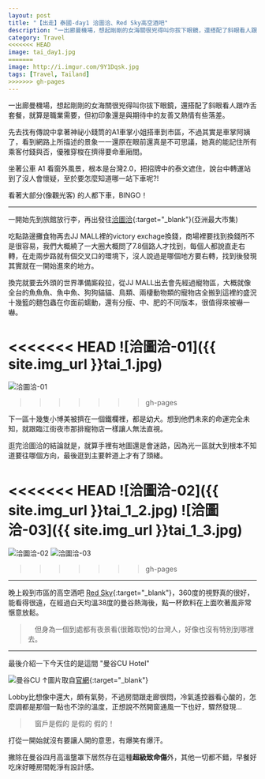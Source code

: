 ```yaml
---
layout: post
title: "【出走】泰國-day1 洽圖洽、Red Sky高空酒吧"
description: "一出廊曼機場，想起剛剛的女海關很兇得叫你拔下眼鏡，還搭配了斜眼看人跟咋舌套餐，就算是職業需要，但初印象還是跟友善又熱情的期待有些違和。"
category: Travel
<<<<<<< HEAD
image: tai_day1.jpg
=======
image: http://i.imgur.com/9Y1Dqsk.jpg
tags: [Travel, Tailand]
>>>>>>> gh-pages
---
```


一出廊曼機場，想起剛剛的女海關很兇得叫你拔下眼鏡，還搭配了斜眼看人跟咋舌套餐，就算是職業需要，但初印象還是與期待中的友善又熱情有些落差。

先去找有傳說中拿著神祕小錢筒的A1車掌小姐搭車到市區，不過其實是車掌阿姨了，看到網路上所描述的景象一一還原在眼前還真是不可思議，她真的能記住所有乘客付錢與否，優雅穿梭在擠得要命車廂間。

坐著公車 A1 看窗外風景，根本是台灣2.0，把招牌中的泰文遮住，說台中轉運站到了沒人會懷疑，至於要怎麼知道哪一站下車呢?!


看著大部分(像觀光客) 的人都下車，BINGO！

---

一開始先到旅館放行李，再出發往[洽圖洽](http://kellyswonderland.pixnet.net/blog/post/376463902-%E2%96%8A%E8%87%AA%E5%8A%A9-%E6%B3%B0%E5%9C%8B-%E6%9B%BC%E8%B0%B7-%E2%96%8A-%E9%80%9B%E2%99%A5%E6%B4%BD%E5%9C%96%E6%B4%BD%E5%B8%82%E9%9B%86%E2%99%A5%E5%BF%85%E9%A0%88){:target="_blank"}(亞洲最大市集)

吃點路邊攤食物再去JJ MALL裡的victory exchage換錢，商場裡要找到換錢所不是很容易，我們大概繞了一大圈大概問了7.8個路人才找到，每個人都說直走右轉，在走兩步路就有個交叉口的環境下，沒人說過是哪個地方要右轉，找到後發現其實就在一開始進來的地方。

換完就要去外頭的世界準備廝殺拉，從JJ MALL出去會先經過寵物區，大概就像全台的魚魚魚、魚中魚、狗狗貓貓、鳥類、兩棲動物類的寵物店全搬到這裡的盛況
十幾籃的麵包蟲在你面前蠕動，還有分瘦、中、肥的不同版本，很值得來被嚇一嚇。


<<<<<<< HEAD
![洽圖洽-01]({{ site.img_url }}tai_1.jpg)
=======
![洽圖洽-01](http://i.imgur.com/QTYotdi.jpg)
>>>>>>> gh-pages


下一區十幾隻小博美被擠在一個鐵欄裡，都是幼犬。想到他們未來的命運完全未知，就跟臨江街夜市那排寵物店一樣讓人無法直視。

逛完洽圖洽的結論就是，就算手裡有地圖還是會迷路，因為光一區就大到根本不知道要往哪個方向，最後逛到主要幹道上才有了頭緒。

<<<<<<< HEAD
![洽圖洽-02]({{ site.img_url }}tai_1_2.jpg)
![洽圖洽-03]({{ site.img_url }}tai_1_3.jpg)
=======
![洽圖洽-02](http://i.imgur.com/cRzqD73.jpg)
![洽圖洽-03](http://i.imgur.com/Ch7Kv8V.jpg)
>>>>>>> gh-pages

---

晚上殺到市區的高空酒吧 [Red Sky](http://www.centarahotelsresorts.com/redsky/){:target="_blank"}，360度的視野真的很好，能看得很遠，在經過白天均溫38度的曼谷熱海後，點一杯飲料在上面吹著風非常愜意放鬆。

>　但身為一個到處都有夜景看(很難取悅)的台灣人，好像也沒有特別到哪裡去。

---

最後介紹一下今天住的是這間 "曼谷CU Hotel"

![曼谷CU](http://q-ec.bstatic.com/images/hotel/840x460/373/37356591.jpg)
↑圖片取自[官網](http://www.cuinnbangkok.com/){:target="_blank"}

Lobby比想像中還大，頗有氣勢，不過房間跟走廊很悶，冷氣遙控器看心酸的，怎麼調都是那個一點也不涼的溫度，正想說不然開窗通風一下也好，驟然發現...

>　窗戶是假的 是假的 假的！

打從一開始就沒有要讓人開的意思，有爆笑有爆汗。

撇除在曼谷四月高溫壟罩下居然存在這種**超級致命傷**外，其他一切都不錯，早餐好吃床好睡房間乾淨有設計感。
